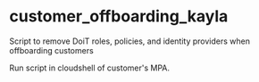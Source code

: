 # customer_offboarding_kayla
Script to remove DoiT roles, policies, and identity providers when offboarding customers

Run script in cloudshell of customer's MPA.
